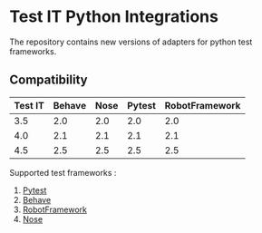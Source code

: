 # Test IT Python Integrations
The repository contains new versions of adapters for python test frameworks.

## Compatibility

| Test IT | Behave | Nose | Pytest | RobotFramework |
|---------|--------|------|--------|----------------|
| 3.5     | 2.0    | 2.0  | 2.0    | 2.0            |
| 4.0     | 2.1    | 2.1  | 2.1    | 2.1            |
| 4.5     | 2.5    | 2.5  | 2.5    | 2.5            |

Supported test frameworks :
 1. [Pytest](https://github.com/testit-tms/adapters-python/tree/main/testit-adapter-pytest)
 2. [Behave](https://github.com/testit-tms/adapters-python/tree/main/testit-adapter-behave)
 3. [RobotFramework](https://github.com/testit-tms/adapters-python/tree/main/testit-adapter-robotframework)
 4. [Nose](https://github.com/testit-tms/adapters-python/tree/main/testit-adapter-nose) 
